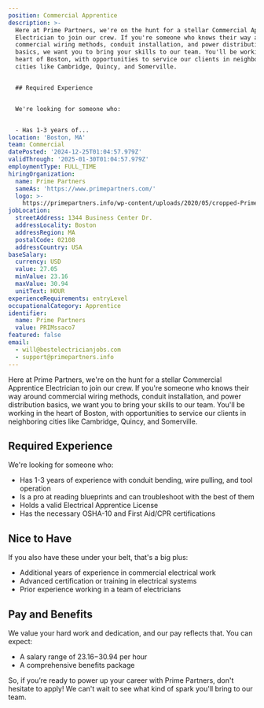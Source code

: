 ```yaml
---
position: Commercial Apprentice
description: >-
  Here at Prime Partners, we're on the hunt for a stellar Commercial Apprentice
  Electrician to join our crew. If you're someone who knows their way around
  commercial wiring methods, conduit installation, and power distribution
  basics, we want you to bring your skills to our team. You'll be working in the
  heart of Boston, with opportunities to service our clients in neighboring
  cities like Cambridge, Quincy, and Somerville.


  ## Required Experience


  We're looking for someone who:


  - Has 1-3 years of...
location: 'Boston, MA'
team: Commercial
datePosted: '2024-12-25T01:04:57.979Z'
validThrough: '2025-01-30T01:04:57.979Z'
employmentType: FULL_TIME
hiringOrganization:
  name: Prime Partners
  sameAs: 'https://www.primepartners.com/'
  logo: >-
    https://primepartners.info/wp-content/uploads/2020/05/cropped-Prime-Partners-Logo-NO-BG-1.png
jobLocation:
  streetAddress: 1344 Business Center Dr.
  addressLocality: Boston
  addressRegion: MA
  postalCode: 02108
  addressCountry: USA
baseSalary:
  currency: USD
  value: 27.05
  minValue: 23.16
  maxValue: 30.94
  unitText: HOUR
experienceRequirements: entryLevel
occupationalCategory: Apprentice
identifier:
  name: Prime Partners
  value: PRIMssaco7
featured: false
email:
  - will@bestelectricianjobs.com
  - support@primepartners.info
---
```




Here at Prime Partners, we're on the hunt for a stellar Commercial Apprentice Electrician to join our crew. If you're someone who knows their way around commercial wiring methods, conduit installation, and power distribution basics, we want you to bring your skills to our team. You'll be working in the heart of Boston, with opportunities to service our clients in neighboring cities like Cambridge, Quincy, and Somerville.

## Required Experience

We're looking for someone who:

- Has 1-3 years of experience with conduit bending, wire pulling, and tool operation
- Is a pro at reading blueprints and can troubleshoot with the best of them
- Holds a valid Electrical Apprentice License
- Has the necessary OSHA-10 and First Aid/CPR certifications

## Nice to Have

If you also have these under your belt, that's a big plus:

- Additional years of experience in commercial electrical work
- Advanced certification or training in electrical systems
- Prior experience working in a team of electricians

## Pay and Benefits

We value your hard work and dedication, and our pay reflects that. You can expect:

- A salary range of $23.16-$30.94 per hour
- A comprehensive benefits package

So, if you’re ready to power up your career with Prime Partners, don't hesitate to apply! We can't wait to see what kind of spark you'll bring to our team.
